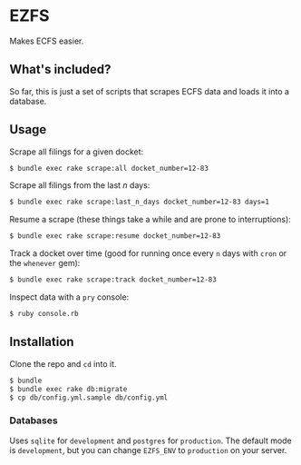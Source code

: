 # EZFS

Makes ECFS easier.

## What's included?

So far, this is just a set of scripts that scrapes ECFS data and loads it into a database.

## Usage

Scrape all filings for a given docket:

```sh
$ bundle exec rake scrape:all docket_number=12-83
```

Scrape all filings from the last _n_ days:

```sh
$ bundle exec rake scrape:last_n_days docket_number=12-83 days=1
```

Resume a scrape (these things take a while and are prone to interruptions):

```sh
$ bundle exec rake scrape:resume docket_number=12-83
```

Track a docket over time (good for running once every `n` days with `cron` or the `whenever` gem):

```sh
$ bundle exec rake scrape:track docket_number=12-83
```

Inspect data with a `pry` console:

```sh
$ ruby console.rb
```

## Installation

Clone the repo and `cd` into it.

```sh
$ bundle
$ bundle exec rake db:migrate
$ cp db/config.yml.sample db/config.yml
```

### Databases

Uses `sqlite` for `development` and `postgres` for `production`. The default mode is `development`, but you can change `EZFS_ENV` to `production` on your server.
